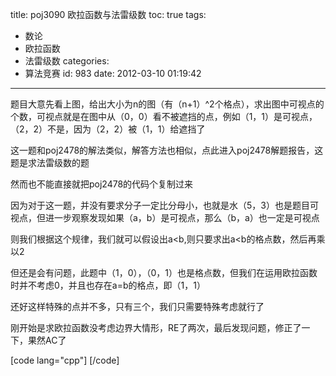 title: poj3090 欧拉函数与法雷级数
toc: true
tags:
  - 数论
  - 欧拉函数
  - 法雷级数
categories:
  - 算法竞赛
id: 983
date: 2012-03-10 01:19:42
---

题目大意先看上图，给出大小为n的图（有（n+1）^2个格点），求出图中可视点的个数，可视点就是在图中从（0，0）看不被遮挡的点，例如（1，1）是可视点，（2，2）不是，因为（2，2）被（1，1）给遮挡了

这一题和poj2478的解法类似，解答方法也相似，点此进入poj2478解题报告，这题是求法雷级数的题

然而也不能直接就把poj2478的代码个复制过来

因为对于这一题，并没有要求分子一定比分母小，也就是水（5，3）也是题目可视点，但进一步观察发现如果（a，b）是可视点，那么（b，a）也一定是可视点

则我们根据这个规律，我们就可以假设出a<b,则只要求出a<b的格点数，然后再乘以2

但还是会有问题，此题中（1，0），（0，1）也是格点数，但我们在运用欧拉函数时并不考虑0，并且也存在a=b的格点，即（1，1）

还好这样特殊的点并不多，只有三个，我们只需要特殊考虑就行了

刚开始是求欧拉函数没考虑边界大情形，RE了两次，最后发现问题，修正了一下，果然AC了

[code lang="cpp"]
[/code]